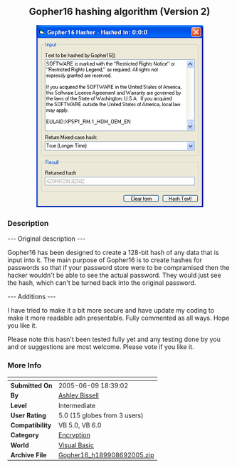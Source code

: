 ﻿<div align="center">

## Gopher16 hashing algorithm \(Version 2\)

<img src="PIC20056918384455.gif">
</div>

### Description

--- Original description ---

Gopher16 has been designed to create a 128-bit hash of any data that is input into it. The main purpose of Gopher16 is to create hashes for passwords so that if your password store were to be compramised then the hacker wouldn't be able to see the actual password. They would just see the hash, which can't be turned back into the original password.

--- Additions ---

I have tried to make it a bit more secure and have update my coding to make it more readable adn presentable. Fully commented as all ways. Hope you like it.

Please note this hasn't been tested fully yet and any testing done by you and or suggestions are most welcome. Please vote if you like it.
 
### More Info
 


<span>             |<span>
---                |---
**Submitted On**   |2005-06-09 18:39:02
**By**             |[Ashley Bissell](https://github.com/Planet-Source-Code/PSCIndex/blob/master/ByAuthor/ashley-bissell.md)
**Level**          |Intermediate
**User Rating**    |5.0 (15 globes from 3 users)
**Compatibility**  |VB 5\.0, VB 6\.0
**Category**       |[Encryption](https://github.com/Planet-Source-Code/PSCIndex/blob/master/ByCategory/encryption__1-48.md)
**World**          |[Visual Basic](https://github.com/Planet-Source-Code/PSCIndex/blob/master/ByWorld/visual-basic.md)
**Archive File**   |[Gopher16\_h189908692005\.zip](https://github.com/Planet-Source-Code/ashley-bissell-gopher16-hashing-algorithm-version-2__1-61015/archive/master.zip)








